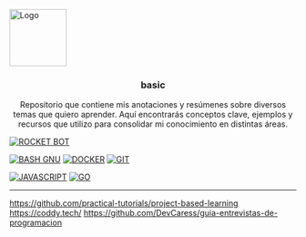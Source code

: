 <a id="readme-top"></a>
<!-- PROJECT LOGO -->
<div aling="center">
    <a href="https://github.com/hustavojhon">
        <img src="./assets/" alt="Logo" width="100" height="100">
    </a>
    <h3 align="center">basic</h3>
    <p align="center">
        Repositorio que contiene mis anotaciones y resúmenes sobre diversos temas que quiero aprender. Aquí encontrarás conceptos clave, ejemplos y recursos que utilizo para consolidar mi conocimiento en distintas áreas.
    </p>
    
[![ROCKET BOT](https://img.shields.io/badge/Rocket-D33847.svg?style=for-the-badge&logo=Rocket&logoColor=white)]()

[![BASH GNU](https://img.shields.io/badge/GNU%20Bash-4EAA25.svg?style=for-the-badge&logo=GNU-Bash&logoColor=white)]()
[![DOCKER](https://img.shields.io/badge/Docker-2496ED.svg?style=for-the-badge&logo=Docker&logoColor=white)]()
[![GIT](https://img.shields.io/badge/Git-F05032.svg?style=for-the-badge&logo=Git&logoColor=white)]()

[![JAVASCRIPT](https://img.shields.io/badge/JavaScript-F7DF1E.svg?style=for-the-badge&logo=JavaScript&logoColor=black)]()
[![GO](https://img.shields.io/badge/GoLand-000000.svg?style=for-the-badge&logo=GoLand&logoColor=white)]()

---


</div>

https://github.com/practical-tutorials/project-based-learning
https://coddy.tech/
https://github.com/DevCaress/guia-entrevistas-de-programacion
